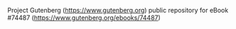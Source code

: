 Project Gutenberg (https://www.gutenberg.org) public repository for
eBook #74487 (https://www.gutenberg.org/ebooks/74487)
